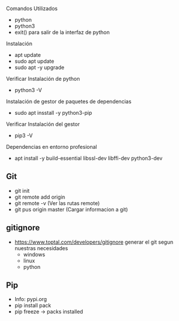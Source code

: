 Comandos Utilizados
- python
- python3
- exit() para salir de la interfaz de python

Instalación
- apt update
- sudo apt update
- sudo apt -y upgrade

Verificar Instalación de python

- python3 -V

Instalación de gestor de paquetes de dependencias

- sudo apt insstall -y python3-pip

Verificar Instalación del gestor

- pip3 -V

Dependencias en entorno profesional

- apt install -y build-essential libssl-dev libffi-dev python3-dev

## Git
- git init
- git remote add origin <URL>
- git remote -v (Ver las rutas remote)
- git pus origin master (Cargar informacion a git)
## gitignore
- https://www.toptal.com/developers/gitignore generar el git segun nuestras necesidades
    - windows
    - linux
    - python

## Pip
- Info: pypi.org
- pip install pack
- pip freeze -> packs installed
